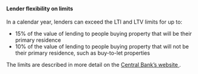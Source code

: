 ####  Lender flexibility on limits

In a calendar year, lenders can exceed the LTI and LTV limits for up to:

  * 15% of the value of lending to people buying property that will be their primary residence 
  * 10% of the value of lending to people buying property that will not be their primary residence, such as buy-to-let properties 

The limits are described in more detail on the [ Central Bank’s website
](http://www.centralbank.ie/stability/MacroprudentialPol/Pages/LoantoValueLoantoIncome.aspx)
.  
